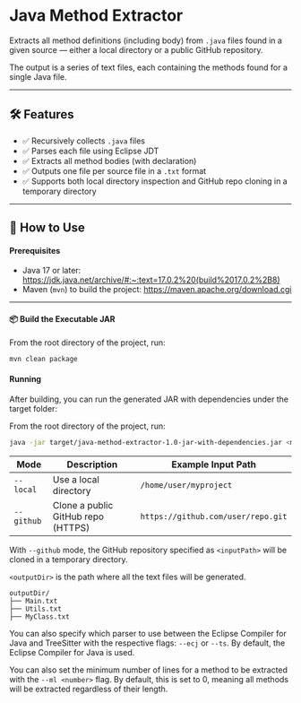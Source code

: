 # Java Method Extractor

Extracts all method definitions (including body) from `.java` files found in a given source — either a local directory
or a public GitHub repository.

The output is a series of text files, each containing the methods found for a single Java file.

---

## 🛠 Features

- ✅ Recursively collects `.java` files
- ✅ Parses each file using Eclipse JDT
- ✅ Extracts all method bodies (with declaration)
- ✅ Outputs one file per source file in a `.txt` format
- ✅ Supports both local directory inspection and GitHub repo cloning in a temporary directory

---

## 🚀 How to Use

#### Prerequisites

- Java 17 or later: https://jdk.java.net/archive/#:~:text=17.0.2%20(build%2017.0.2%2B8)
- Maven (`mvn`) to build the project: https://maven.apache.org/download.cgi

---

#### 📦 Build the Executable JAR

From the root directory of the project, run:

```bash
mvn clean package
```

#### Running

After building, you can run the generated JAR with dependencies under the target folder:

From the root directory of the project, run:

```bash
java -jar target/java-method-extractor-1.0-jar-with-dependencies.jar <mode> <inputPath> <outputDir>
```

| Mode       | Description                        | Example Input Path                 |
|------------|------------------------------------|------------------------------------|
| `--local`  | Use a local directory              | `/home/user/myproject`             |
| `--github` | Clone a public GitHub repo (HTTPS) | `https://github.com/user/repo.git` |

With `--github` mode, the GitHub repository specified as `<inputPath>` will be cloned in a temporary directory.

`<outputDir>` is the path where all the text files will be generated.

```
outputDir/
├── Main.txt
├── Utils.txt
├── MyClass.txt
```

You can also specify which parser to use between the Eclipse Compiler for Java and TreeSitter with the respective flags:
`--ecj` or `--ts`.
By default, the Eclipse Compiler for Java is used.

You can also set the minimum number of lines for a method to be extracted with the `--ml <number>` flag.
By default, this is set to 0, meaning all methods will be extracted regardless of their length.